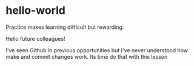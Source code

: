 # hello-world
Practice makes learning difficult but rewarding. 

Hello future colleagues! 

I've seen Github in previous opportunities but I've never understood how make and commit changes work. Its time do that with this lesson

